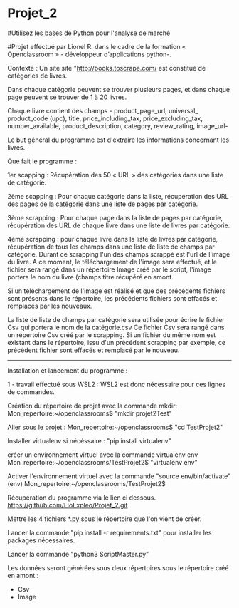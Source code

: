 # Projet_2
#Utilisez les bases de Python pour l'analyse de marché

#Projet effectué par Lionel R. dans le cadre de la formation « Openclassroom »  - développeur d’applications python-.

Contexte :
Un site site "http://books.toscrape.com/ est constitué de catégories de livres.

Dans chaque catégorie peuvent se trouver plusieurs pages, et dans chaque page peuvent se trouver de 1 à 20 livres.

Chaque livre contient des champs - product_page_url, universal_ product_code (upc), title, price_including_tax, 
price_excluding_tax, number_available, product_description, category, review_rating, image_url-

Le but général du programme est d'extraire les informations concernant les livres.


Que fait le programme :

1er scapping : Récupération des 50 « URL » des catégories dans une liste de catégorie. 

2ème scapping : Pour chaque catégorie dans la liste, récupération des URL des pages de la catégorie dans une liste de 
pages par catégorie.

3ème scrapping : Pour chaque page dans la liste de pages par catégorie, récupération des URL de chaque livre dans une 
liste de livres par catégorie.

4ème scrapping : pour chaque livre dans la liste de livres par catégorie, récupération de tous les champs dans une liste
de liste de champs par catégorie. Durant ce scrapping l'un des champs scrappé est l'url de l'image du livre. 
A ce moment, le téléchargement de l'image sera effectué, et le fichier sera rangé dans un répertoire Image créé par le 
script, l'image portera le nom du livre (champs titre récupéré en amont. 

Si un téléchargement de l'image est réalisé et que des précédents fichiers sont présents dans le répertoire, les 
précédents fichiers sont effacés et remplacés par les nouveaux.

La liste de liste de champs par catégorie sera utilisée pour écrire le fichier Csv qui portera le nom de la catégorie.csv
Ce fichier Csv sera rangé dans un répertoire Csv créé par le scrapping. Si un fichier du même nom est existant dans le 
répertoire, issu d'un précédent scrapping par exemple, ce précédent fichier sont effacés et remplacé par le nouveau.
***
Installation et lancement du programme :

1 - travail effectué sous WSL2 : WSL2 est donc nécessaire pour ces lignes de commandes.

Création du répertoire de projet avec la commande mkdir:
Mon_repertoire:~/openclassrooms$ "mkdir projet2Test"

Aller sous le projet  :
Mon_repertoire:~/openclassrooms$ "cd TestProjet2"

Installer virtualenv si nécéssaire :
"pip install virtualenv" 

créer un environnement virtuel avec la commande virtualenv env
Mon_repertoire:~/openclassrooms/TestProjet2$ "virtualenv env"

Activer l'environnement virtuel avec la commande "source env/bin/activate"
(env) Mon_repertoire:~/openclassrooms/TestProjet2$

Récupération du programme via le lien ci dessous.
https://github.com/LioExpleo/Projet_2.git

Mettre les 4 fichiers *.py sous le répertoire que l'on vient de créer.

Lancer la commande "pip install -r requirements.txt" pour installer les packages nécessaires.

Lancer la commande "python3 ScriptMaster.py"

Les données seront générées sous deux répertoires sous le répertoire créé en amont :
  - Csv
  - Image
